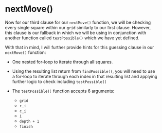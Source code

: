 <!--title={guessing clause: nextMove()}-->

<!--badges={Algorithmns:6}-->

<!--concepts{Functions, For Loops}-->

# nextMove()

Now for our third clause for our `nextMove()` function, we will be checking every single square within our `grid` similarly to our first clause. However, this clause is our fallback in which we will be using in conjunction with another function called `testPossible()` which we have yet defined. 

With that in mind, I will further provide hints for this guessing clause in our `nextMove()` function:

- One nested for-loop to iterate through all squares.

- Using the resulting list return from `findPossible()`, you will need to use a for-loop to iterate through each index in that resulting list and applying further logic to check including `testPossible()`

- The `testPossible()` function accepts 6 arguments:

  - `grid`
  - `r_i`
  - `c_i`
  - `i`
  - `depth + 1`
  - `finish`

  